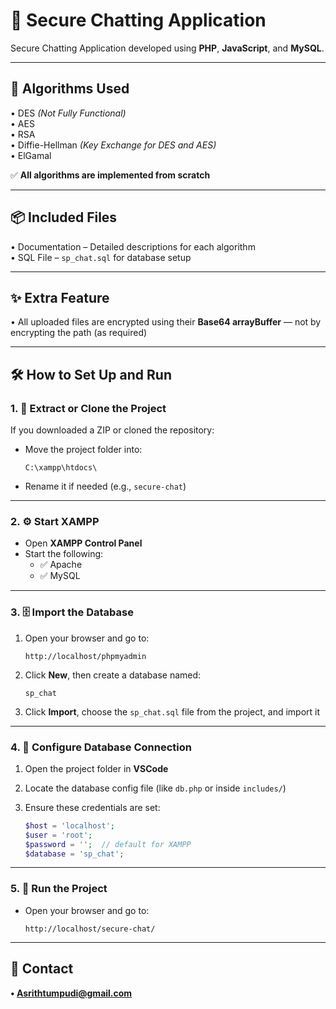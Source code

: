 
# 💬 Secure Chatting Application  
Secure Chatting Application developed using **PHP**, **JavaScript**, and **MySQL**.

---

## 🔐 Algorithms Used
• DES *(Not Fully Functional)*  
• AES  
• RSA  
• Diffie-Hellman *(Key Exchange for DES and AES)*  
• ElGamal  

✅ **All algorithms are implemented from scratch**

---

## 📦 Included Files
• Documentation – Detailed descriptions for each algorithm  
• SQL File – `sp_chat.sql` for database setup

---

## ✨ Extra Feature
• All uploaded files are encrypted using their **Base64 arrayBuffer** — not by encrypting the path (as required)

---

## 🛠️ How to Set Up and Run

### 1. 📁 Extract or Clone the Project  
If you downloaded a ZIP or cloned the repository:
- Move the project folder into:
  ```
  C:\xampp\htdocs\
  ```
- Rename it if needed (e.g., `secure-chat`)

---

### 2. ⚙️ Start XAMPP
- Open **XAMPP Control Panel**
- Start the following:
  - ✅ Apache
  - ✅ MySQL

---

### 3. 🗄️ Import the Database
1. Open your browser and go to:  
   ```
   http://localhost/phpmyadmin
   ```
2. Click **New**, then create a database named:  
   ```
   sp_chat
   ```
3. Click **Import**, choose the `sp_chat.sql` file from the project, and import it

---

### 4. 🔧 Configure Database Connection
1. Open the project folder in **VSCode**
2. Locate the database config file (like `db.php` or inside `includes/`)
3. Ensure these credentials are set:

   ```php
   $host = 'localhost';
   $user = 'root';
   $password = '';  // default for XAMPP
   $database = 'sp_chat';
   ```

---

### 5. 🚀 Run the Project
- Open your browser and go to:
  ```
  http://localhost/secure-chat/
  ```

---

## 📩 Contact
**• Asrithtumpudi@gmail.com**
